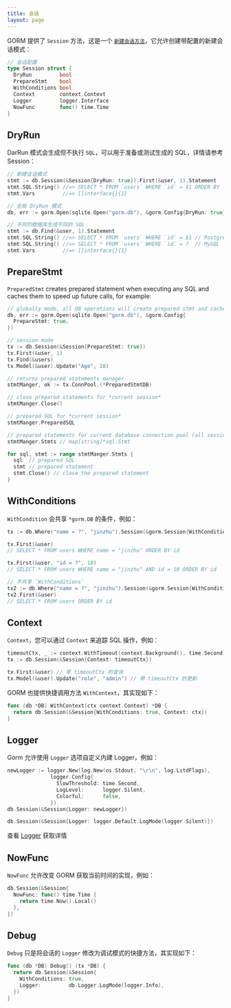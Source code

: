 ```yaml
---
title: 会话
layout: page
---
```


GORM 提供了 `Session` 方法，这是一个 [`新建会话方法`](method_chaining.html)，它允许创建带配置的新建会话模式：

```go
// 会话配置
type Session struct {
  DryRun         bool
  PrepareStmt    bool
  WithConditions bool
  Context        context.Context
  Logger         logger.Interface
  NowFunc        func() time.Time
}
```

## DryRun

DarRun 模式会生成但不执行 `SQL`，可以用于准备或测试生成的 SQL，详情请参考 Session：

```go
// 新建会话模式
stmt := db.Session(&Session{DryRun: true}).First(&user, 1).Statement
stmt.SQL.String() //=> SELECT * FROM `users` WHERE `id` = $1 ORDER BY `id`
stmt.Vars         //=> []interface{}{1}

// 全局 DryRun 模式
db, err := gorm.Open(sqlite.Open("gorm.db"), &gorm.Config{DryRun: true})

// 不同的数据库生成不同的 SQL
stmt := db.Find(&user, 1).Statement
stmt.SQL.String() //=> SELECT * FROM `users` WHERE `id` = $1 // PostgreSQL
stmt.SQL.String() //=> SELECT * FROM `users` WHERE `id` = ?  // MySQL
stmt.Vars         //=> []interface{}{1}
```

## PrepareStmt

`PreparedStmt` creates prepared statement when executing any SQL and caches them to speed up future calls, for example:

```go
// globally mode, all DB operations will create prepared stmt and cache them
db, err := gorm.Open(sqlite.Open("gorm.db"), &gorm.Config{
  PrepareStmt: true,
})

// session mode
tx := db.Session(&Session{PrepareStmt: true})
tx.First(&user, 1)
tx.Find(&users)
tx.Model(&user).Update("Age", 18)

// returns prepared statements manager
stmtManger, ok := tx.ConnPool.(*PreparedStmtDB)

// close prepared statements for *current session*
stmtManger.Close()

// prepared SQL for *current session*
stmtManger.PreparedSQL

// prepared statements for current database connection pool (all sessions)
stmtManger.Stmts // map[string]*sql.Stmt

for sql, stmt := range stmtManger.Stmts {
  sql  // prepared SQL
  stmt // prepared statement
  stmt.Close() // close the prepared statement
}
```

## WithConditions

`WithCondition` 会共享 `*gorm.DB` 的条件，例如：

```go
tx := db.Where("name = ?", "jinzhu").Session(&gorm.Session{WithConditions: true})

tx.First(&user)
// SELECT * FROM users WHERE name = "jinzhu" ORDER BY id

tx.First(&user, "id = ?", 10)
// SELECT * FROM users WHERE name = "jinzhu" AND id = 10 ORDER BY id

// 不共享 `WithConditions`
tx2 := db.Where("name = ?", "jinzhu").Session(&gorm.Session{WithConditions: false})
tx2.First(&user)
// SELECT * FROM users ORDER BY id
```

## Context

`Context`，您可以通过 `Context` 来追踪 SQL 操作，例如：

```go
timeoutCtx, _ := context.WithTimeout(context.Background(), time.Second)
tx := db.Session(&Session{Context: timeoutCtx})

tx.First(&user) // 带 timeoutCtx 的查询
tx.Model(&user).Update("role", "admin") // 带 timeoutCtx 的更新
```

GORM 也提供快捷调用方法 `WithContext`，其实现如下：

```go
func (db *DB) WithContext(ctx context.Context) *DB {
  return db.Session(&Session{WithConditions: true, Context: ctx})
}
```

## Logger

Gorm 允许使用 `Logger` 选项自定义内建 Logger，例如：

```go
newLogger := logger.New(log.New(os.Stdout, "\r\n", log.LstdFlags),
              logger.Config{
                SlowThreshold: time.Second,
                LogLevel:      logger.Silent,
                Colorful:      false,
              })
db.Session(&Session{Logger: newLogger})

db.Session(&Session{Logger: logger.Default.LogMode(logger.Silent)})
```

查看 [Logger](logger.html) 获取详情

## NowFunc

`NowFunc` 允许改变 GORM 获取当前时间的实现，例如：

```go
db.Session(&Session{
  NowFunc: func() time.Time {
    return time.Now().Local()
  },
})
```

## Debug

`Debug` 只是将会话的 `Logger` 修改为调试模式的快捷方法，其实现如下：

```go
func (db *DB) Debug() (tx *DB) {
  return db.Session(&Session{
    WithConditions: true,
    Logger:         db.Logger.LogMode(logger.Info),
  })
}
```
